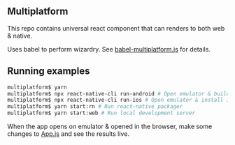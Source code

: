 ## Multiplatform

This repo contains universal react component that can renders to both web & native.

Uses babel to perform wizardry. See [babel-multiplatform.js](babel/babel-multiplatform.js) for details.

## Running examples

```sh
multiplatform$ yarn
multiplatform$ npx react-native-cli run-android # Open emulator & build development APK
multiplatform$ npx react-native-cli run-ios # Open emulator & install iOS development app to iOS emulator
multiplatform$ yarn start:rn # Run react-native packager
multiplatform$ yarn start:web # Run local development server
```

When the app opens on emulator & opened in the browser, make some changes to [App.js](App.js) and see the results live.